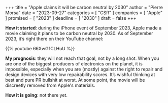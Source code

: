 +++
title     			= "Apple claims it will be carbon neutral by 2030"
author  		  = "Pierre Morsa"
date 		      = "2023-09-27"
categories 		= [ "CSR" ]
companies			= [ "Apple" ]
promised			= [ "2023" ]
deadline				= [ "2030" ]
draft      		= false
+++

**How it started**: during the iPhone event of September 2023, Apple made a movie claiming it plans to be carbon neutral by 2030. As of September 2023, it’s right there on their YouTube channel:

{{% youtube 66XwG1CLHuU %}}

**My prognosis**: they will not reach that goal, not by a long shot. When you are one of the biggest producers of electronics on the planet, it is impossible, especially when you are (mostly) against the right to repair and design devices with very low repairability scores. It’s wishful thinking at best and pure PR bullshit at worst. At some point, the movie will be discreetly removed from Apple's materials. 

**How it is going**: not there yet.
